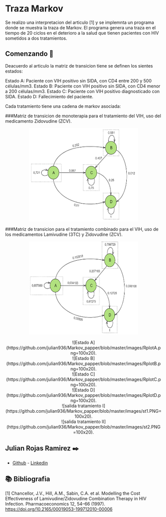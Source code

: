 # Traza Markov

Se realizo una interpretacion del articulo [1] y se implemnta un programa donde se muestra la traza de Markov.
El programa genera una traza en el tiempo de 20 ciclos en el deterioro a la salud que tienen 
pacientes con HIV sometidos a dos tratamientos. 

## Comenzando 🚀

Deacuerdo al articulo la matriz de transicion tiene se definen los sientes estados:

Estado A: Paciente con VIH positivo sin SIDA, con CD4 entre 200 y 500 células/mm3.
Estado B: Paciente con VIH positivo sin SIDA, con CD4 menor a 200 células/mm3.
Estado C: Paciente con VIH positivo diagnosticado con SIDA.
Estado D: Fallecimiento del paciente.

Cada tratamiento tiene una cadena de markov asociada:

###Matriz de transicion de monoterapia para el tratamiento del VIH, uso del medicamento Zidovudine (ZCV).

<p align="center">
  <img width="350" height="300" src="https://github.com/julian936/Markov_papper/blob/master/images/T1.PNG">
</p>


###Matriz de transicion para el tratamiento combinado para el VIH, uso de los medicamentos Lamivudine (3TC) y Zidovudine (ZCV).

<p align="center">
  <img width="350" height="300" src="https://github.com/julian936/Markov_papper/blob/master/images/T2.PNG">
</p>




<center>
![Estado A](https://github.com/julian936/Markov_papper/blob/master/images/RplotA.png=100x20).
</center>
<center>
![Estado B](https://github.com/julian936/Markov_papper/blob/master/images/RplotB.png=100x20).
</center>
<center>
![Estado C](https://github.com/julian936/Markov_papper/blob/master/images/RplotC.png=100x20).
</center>
<center>
![Estado D](https://github.com/julian936/Markov_papper/blob/master/images/RplotD.png=100x20).
</center>
<center>
![salida tratamiento I](https://github.com/julian936/Markov_papper/blob/master/images/st1.PNG=100x20).
</center>
<center>
![salida tratamiento II](https://github.com/julian936/Markov_papper/blob/master/images/st2.PNG=100x20).
</center>


## Julian Rojas Ramirez ✒️

- [Github](https://github.com/julian936) - [Linkedin](https://www.linkedin.com/in/julian-rojas-ramirez-040a2552/)


## 📚 Bibliografia

 [1] Chancellor, J.V., Hill, A.M., Sabin, C.A. et al. Modelling the Cost Effectiveness of Lamivudine/Zidovudine Combination Therapy in HIV Infection. Pharmacoeconomics 12, 54–66 (1997). https://doi.org/10.2165/00019053-199712010-00006
